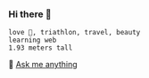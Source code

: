 ### Hi there 👋

```
love 🏀, triathlon, travel, beauty
learning web
1.93 meters tall
```

💬 [Ask me anything](https://github.com/SleepDevil/blog/discussions)

